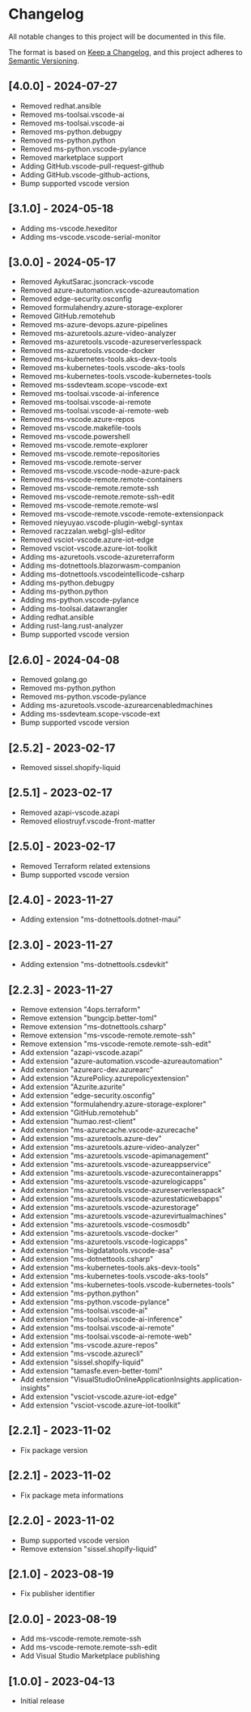 # Changelog

All notable changes to this project will be documented in this file.

The format is based on [Keep a Changelog](https://keepachangelog.com/en/1.0.0/),
and this project adheres to [Semantic Versioning](https://semver.org/spec/v2.0.0.html).

## [4.0.0] - 2024-07-27
- Removed redhat.ansible
- Removed ms-toolsai.vscode-ai
- Removed ms-toolsai.vscode-ai
- Removed ms-python.debugpy
- Removed ms-python.python
- Removed ms-python.vscode-pylance
- Removed marketplace support
- Adding GitHub.vscode-pull-request-github
- Adding GitHub.vscode-github-actions,
- Bump supported vscode version

## [3.1.0] - 2024-05-18
- Adding ms-vscode.hexeditor
- Adding ms-vscode.vscode-serial-monitor

## [3.0.0] - 2024-05-17
- Removed AykutSarac.jsoncrack-vscode
- Removed azure-automation.vscode-azureautomation
- Removed edge-security.osconfig
- Removed formulahendry.azure-storage-explorer
- Removed GitHub.remotehub
- Removed ms-azure-devops.azure-pipelines
- Removed ms-azuretools.azure-video-analyzer
- Removed ms-azuretools.vscode-azureserverlesspack
- Removed ms-azuretools.vscode-docker
- Removed ms-kubernetes-tools.aks-devx-tools
- Removed ms-kubernetes-tools.vscode-aks-tools
- Removed ms-kubernetes-tools.vscode-kubernetes-tools
- Removed ms-ssdevteam.scope-vscode-ext
- Removed ms-toolsai.vscode-ai-inference
- Removed ms-toolsai.vscode-ai-remote
- Removed ms-toolsai.vscode-ai-remote-web
- Removed ms-vscode.azure-repos
- Removed ms-vscode.makefile-tools
- Removed ms-vscode.powershell
- Removed ms-vscode.remote-explorer
- Removed ms-vscode.remote-repositories
- Removed ms-vscode.remote-server
- Removed ms-vscode.vscode-node-azure-pack
- Removed ms-vscode-remote.remote-containers
- Removed ms-vscode-remote.remote-ssh
- Removed ms-vscode-remote.remote-ssh-edit
- Removed ms-vscode-remote.remote-wsl
- Removed ms-vscode-remote.vscode-remote-extensionpack
- Removed nieyuyao.vscode-plugin-webgl-syntax
- Removed raczzalan.webgl-glsl-editor
- Removed vsciot-vscode.azure-iot-edge
- Removed vsciot-vscode.azure-iot-toolkit
- Adding ms-azuretools.vscode-azureterraform
- Adding ms-dotnettools.blazorwasm-companion
- Adding ms-dotnettools.vscodeintellicode-csharp
- Adding ms-python.debugpy
- Adding ms-python.python
- Adding ms-python.vscode-pylance
- Adding ms-toolsai.datawrangler
- Adding redhat.ansible
- Adding rust-lang.rust-analyzer
- Bump supported vscode version

## [2.6.0] - 2024-04-08
- Removed golang.go
- Removed ms-python.python
- Removed ms-python.vscode-pylance
- Adding ms-azuretools.vscode-azurearcenabledmachines
- Adding ms-ssdevteam.scope-vscode-ext
- Bump supported vscode version

## [2.5.2] - 2023-02-17
- Removed sissel.shopify-liquid
  
## [2.5.1] - 2023-02-17
- Removed azapi-vscode.azapi
- Removed eliostruyf.vscode-front-matter

## [2.5.0] - 2023-02-17
- Removed Terraform related extensions
- Bump supported vscode version

## [2.4.0] - 2023-11-27
- Adding extension "ms-dotnettools.dotnet-maui"

## [2.3.0] - 2023-11-27
- Adding extension "ms-dotnettools.csdevkit"

## [2.2.3] - 2023-11-27
- Remove extension "4ops.terraform"
- Remove extension "bungcip.better-toml"
- Remove extension "ms-dotnettools.csharp"
- Remove extension "ms-vscode-remote.remote-ssh"
- Remove extension "ms-vscode-remote.remote-ssh-edit"
- Add extension "azapi-vscode.azapi"
- Add extension "azure-automation.vscode-azureautomation"
- Add extension "azurearc-dev.azurearc"
- Add extension "AzurePolicy.azurepolicyextension"
- Add extension "Azurite.azurite"
- Add extension "edge-security.osconfig"
- Add extension "formulahendry.azure-storage-explorer"
- Add extension "GitHub.remotehub"
- Add extension "humao.rest-client"
- Add extension "ms-azurecache.vscode-azurecache"
- Add extension "ms-azuretools.azure-dev"
- Add extension "ms-azuretools.azure-video-analyzer"
- Add extension "ms-azuretools.vscode-apimanagement"
- Add extension "ms-azuretools.vscode-azureappservice"
- Add extension "ms-azuretools.vscode-azurecontainerapps"
- Add extension "ms-azuretools.vscode-azurelogicapps"
- Add extension "ms-azuretools.vscode-azureserverlesspack"
- Add extension "ms-azuretools.vscode-azurestaticwebapps"
- Add extension "ms-azuretools.vscode-azurestorage"
- Add extension "ms-azuretools.vscode-azurevirtualmachines"
- Add extension "ms-azuretools.vscode-cosmosdb"
- Add extension "ms-azuretools.vscode-docker"
- Add extension "ms-azuretools.vscode-logicapps"
- Add extension "ms-bigdatatools.vscode-asa"
- Add extension "ms-dotnettools.csharp"
- Add extension "ms-kubernetes-tools.aks-devx-tools"
- Add extension "ms-kubernetes-tools.vscode-aks-tools"
- Add extension "ms-kubernetes-tools.vscode-kubernetes-tools"
- Add extension "ms-python.python"
- Add extension "ms-python.vscode-pylance"
- Add extension "ms-toolsai.vscode-ai"
- Add extension "ms-toolsai.vscode-ai-inference"
- Add extension "ms-toolsai.vscode-ai-remote"
- Add extension "ms-toolsai.vscode-ai-remote-web"
- Add extension "ms-vscode.azure-repos"
- Add extension "ms-vscode.azurecli"
- Add extension "sissel.shopify-liquid"
- Add extension "tamasfe.even-better-toml"
- Add extension "VisualStudioOnlineApplicationInsights.application-insights"
- Add extension "vsciot-vscode.azure-iot-edge"
- Add extension "vsciot-vscode.azure-iot-toolkit"

## [2.2.1] - 2023-11-02
- Fix package version

## [2.2.1] - 2023-11-02
- Fix package meta informations

## [2.2.0] - 2023-11-02
- Bump supported vscode version
- Remove extension "sissel.shopify-liquid"

## [2.1.0] - 2023-08-19
- Fix publisher identifier

## [2.0.0] - 2023-08-19

- Add ms-vscode-remote.remote-ssh
- Add ms-vscode-remote.remote-ssh-edit
- Add Visual Studio Marketplace publishing

## [1.0.0] - 2023-04-13

- Initial release
